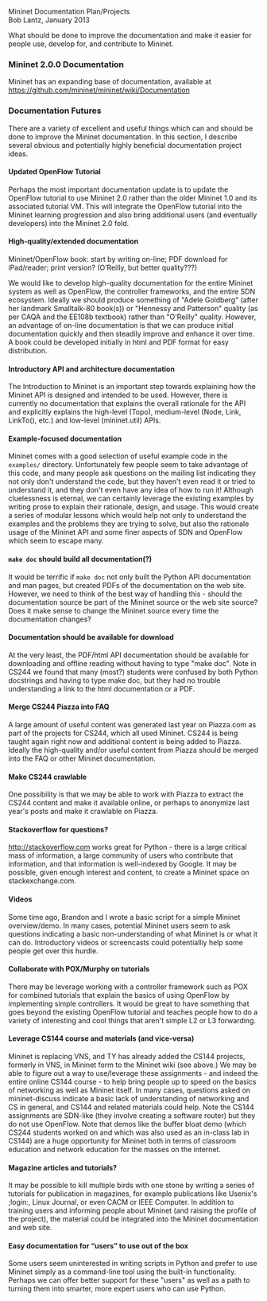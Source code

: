 Mininet Documentation Plan/Projects<br>Bob Lantz, January 2013

What should be done to improve the documentation and make it easier for people use, develop for, and contribute to Mininet.

### Mininet 2.0.0 Documentation

Mininet has an expanding base of documentation, available at
https://github.com/mininet/mininet/wiki/Documentation

### Documentation Futures

There are a variety of excellent and useful things which can and should be done to improve the Mininet documentation. In this section, I describe several obvious and potentially highly beneficial documentation project ideas.

#### Updated OpenFlow Tutorial

Perhaps the most important documentation update is to update the OpenFlow tutorial to use Mininet 2.0 rather than the older Mininet 1.0 and its associated tutorial VM. This will integrate the OpenFlow tutorial into the Mininet learning progression and also bring additional users (and eventually developers) into the Mininet 2.0 fold.

#### High-quality/extended documentation

Mininet/OpenFlow book: start by writing on-line; PDF download for iPad/reader; print version? (O’Reilly, but better quality???)

We would like to develop high-quality documentation for the entire Mininet system as well as OpenFlow, the controller frameworks, and the entire SDN ecosystem. Ideally we should produce something of "Adele Goldberg" (after her landmark Smalltalk-80 book(s)) or "Hennessy and Patterson" quality (as per CAQA and the EE108b textbook) rather than "O'Reilly" quality. However, an advantage of on-line documentation is that we can produce initial documentation quickly and then steadily improve and enhance it over time. A book could be developed initially in html and PDF format for easy distribution.

#### Introductory API and architecture documentation

The Introduction to Mininet is an important step towards explaining how the Mininet API is designed and intended to be used. However, there is currently no documentation that explains the overall rationale for the API and explicitly explains the high-level (Topo), medium-level (Node, Link, LinkTo(), etc.) and low-level (mininet.util) APIs.

#### Example-focused documentation

Mininet comes with a good selection of useful example code in the `examples/` directory. Unfortunately few people seem to take advantage of this code, and many people ask questions on the mailing list indicating they not only don't understand the code, but they haven't even read it or tried to understand it, and they don't even have any idea of how to run it! Although cluelessness is eternal, we can certainly leverage the existing examples by writing prose to explain their rationale, design, and usage. This would create a series of modular lessons which would help not only to understand the examples and the problems they are trying to solve, but also the rationale usage of the Mininet API and some finer aspects of SDN and OpenFlow which seem to escape many.

#### `make doc` should build all documentation(?)

It would be terrific if `make doc` not only built the Python API documentation and man pages, but created PDFs of the documentation on the web site. However, we need to think of the best way of handling this - should the documentation source be part of the Mininet source or the web site source? Does it make sense to change the Mininet source every time the documentation changes?

#### Documentation should be available for download

At the very least, the PDF/html API documentation should be available for downloading and offline reading without having to type "make doc". Note in CS244 we found that many (most?) students were confused by both Python docstrings and having to type make doc, but they had no trouble understanding a link to the html documentation or a PDF.

#### Merge CS244 Piazza into FAQ

A large amount of useful content was generated last year on Piazza.com as part of the projects for CS244, which all used Mininet. CS244 is being taught again right now and additional content is being added to Piazza. Ideally the high-quality and/or useful content from Piazza should be merged into the FAQ or other Mininet documentation.

#### Make CS244 crawlable

One possibility is that we may be able to work with Piazza to extract the CS244 content and make it available online, or perhaps to anonymize last year's posts and make it crawlable on Piazza.

#### Stackoverflow for questions?

http://stackoverflow.com works great for Python - there is a large critical mass of information, a large community of users who contribute that information, and that information is well-indexed by Google. It may be possible, given enough interest and content, to create a Mininet space on stackexchange.com.

#### Videos

Some time ago, Brandon and I wrote a basic script for a simple Mininet overview/demo. In many cases, potential Mininet users seem to ask questions indicating a basic non-understanding of what Mininet is or what it can do. Introductory videos or screencasts could potentialliy help some people get over this hurdle.

#### Collaborate with POX/Murphy on tutorials

There may be leverage working with a controller framework such as POX for combined tutorials that explain the basics of using OpenFlow by implementing simple controllers. It would be great to have something that goes beyond the existing OpenFlow tutorial and teaches people how to do a variety of interesting and cool things that aren't simple L2 or L3 forwarding.

#### Leverage CS144 course and materials (and vice-versa)

Mininet is replacing VNS, and TY has already added the CS144 projects, formerly in VNS, in Mininet form to the Mininet wiki (see above.) We may be able to figure out a way to use/leverage these assignments - and indeed the entire online CS144 course - to help bring people up to speed on the basics of networking as well as Mininet itself. In many cases, questions asked on mininet-discuss indicate a basic lack of understanding of networking and CS in general, and CS144 and related materials could help. Note the CS144 assignments are SDN-like (they involve creating a software router) but they do not use OpenFlow. Note that demos like the buffer bloat demo (which CS244 students worked on and which was also used as an in-class lab in CS144) are a huge opportunity for Mininet both in terms of classroom education and network education for the masses on the internet.

#### Magazine articles and tutorials?

It may be possible to kill multiple birds with one stone by writing a series of tutorials for publication in magazines, for example publications like Usenix's ;login:, Linux Journal, or even CACM or IEEE Computer. In addition to training users and informing people about Mininet (and raising the profile of the project), the material could be integrated into the Mininet documentation and web site.

#### Easy documentation for “users” to use out of the box

Some users seem uninterested in writing scripts in Python and prefer to use Mininet simply as a command-line tool using the built-in functionality. Perhaps we can offer better support for these "users" as well as a path to turning them into smarter, more expert users who can use Python.


